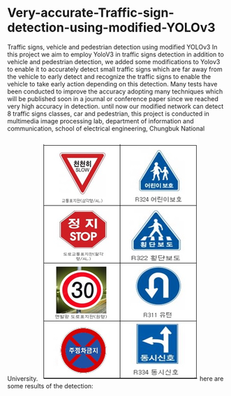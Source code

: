 # Very-accurate-Traffic-sign-detection-using-modified-YOLOv3
Traffic signs, vehicle and pedestrian detection using modified YOLOv3
In this project we aim to employ YoloV3 in traffic signs detection in addition to vehicle and pedestrian detection, we added some modifications to Yolov3 to enable it to accurately detect small traffic signs which are far away from the vehicle to early detect and recognize the traffic signs to enable the vehicle to take early action depending on this detection.
Many tests have been conducted to improve the accuracy adopting many techniques which will be published soon in a journal or conference paper since we reached very high accuracy in detection.
until now our modified network can detect 8 traffic signs classes, car and pedestrian, this project is conducted in multimedia image processing lab, department of information and communication, school of electrical engineering, Chungbuk National University.
<img src=image_.jpg>
here are some results of the detection:
